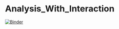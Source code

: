 # Analysis_With_Interaction
[![Binder](https://mybinder.org/badge_logo.svg)](https://mybinder.org/v2/gh/Amandea96/Analysis_With_Interaction/main)
